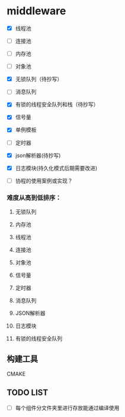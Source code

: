 # middleware

- [x] 线程池

- [ ] 连接池

- [ ] 内存池

- [ ] 对象池

- [x] 无锁队列（待抄写）

- [ ] 消息队列

- [x] 有锁的线程安全队列和栈（待抄写）

- [x] 信号量

- [x] 单例模板

- [ ] 定时器

- [x] json解析器(待抄写)

- [x] 日志模块(持久化模式后期需要改进)

- [ ] 协程的使用案例或实现？



### 难度从高到低排序：

1. 无锁队列
2. 内存池

3. 线程池

4. 连接池

5. 对象池

6. 信号量

7. 定时器

8. 消息队列

9. JSON解析器

10. 日志模块

11. 有锁的线程安全队列




## 构建工具

CMAKE





## TODO LIST

- [ ] 每个组件分文件夹里进行存放能通过编译使用
